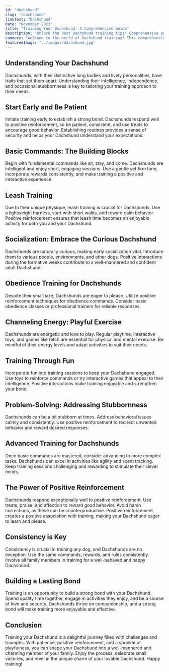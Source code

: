 ```yaml
---
id: "dachshund"
slug: "/dachshund"
linkText: "Dachshund"
date: "November 2023"
title: "Training Your Dachshund: A Comprehensive Guide"
description: "Unlock the best Dachshund training tips! Comprehensive guide for effective techniques. Elevate your pup's behavior with expert insights."
summary: "Welcome to the world of Dachshund training! This comprehensive guide is designed to help you navigate the unique characteristics of Dachshunds and provide effective training strategies. Discover how positive reinforcement can create a joyful training experience for both you and your Dachshund."
featuredImage: "../images/dachshund.jpg"
---
```


## Understanding Your Dachshund

Dachshunds, with their distinctive long bodies and lively personalities, have traits that set them apart. Understanding their intelligence, independence, and occasional stubbornness is key to tailoring your training approach to their needs.

## Start Early and Be Patient

Initiate training early to establish a strong bond. Dachshunds respond well to positive reinforcement, so be patient, consistent, and use treats to encourage good behavior. Establishing routines provides a sense of security and helps your Dachshund understand your expectations.

## Basic Commands: The Building Blocks

Begin with fundamental commands like sit, stay, and come. Dachshunds are intelligent and enjoy short, engaging sessions. Use a gentle yet firm tone, incorporate rewards consistently, and make training a positive and interactive experience.

## Leash Training

Due to their unique physique, leash training is crucial for Dachshunds. Use a lightweight harness, start with short walks, and reward calm behavior. Positive reinforcement ensures that leash time becomes an enjoyable activity for both you and your Dachshund.

## Socialization: Embrace the Curious Dachshund

Dachshunds are naturally curious, making early socialization vital. Introduce them to various people, environments, and other dogs. Positive interactions during the formative weeks contribute to a well-mannered and confident adult Dachshund.

## Obedience Training for Dachshunds

Despite their small size, Dachshunds are eager to please. Utilize positive reinforcement techniques for obedience commands. Consider basic obedience classes or professional trainers for reliable responses.

## Channeling Energy: Playful Exercise

Dachshunds are energetic and love to play. Regular playtime, interactive toys, and games like fetch are essential for physical and mental exercise. Be mindful of their energy levels and adapt activities to suit their needs.

## Training Through Fun

Incorporate fun into training sessions to keep your Dachshund engaged. Use toys to reinforce commands or try interactive games that appeal to their intelligence. Positive interactions make training enjoyable and strengthen your bond.

## Problem-Solving: Addressing Stubbornness

Dachshunds can be a bit stubborn at times. Address behavioral issues calmly and consistently. Use positive reinforcement to redirect unwanted behavior and reward desired responses.

## Advanced Training for Dachshunds

Once basic commands are mastered, consider advancing to more complex tasks. Dachshunds can excel in activities like agility and scent tracking. Keep training sessions challenging and rewarding to stimulate their clever minds.

## The Power of Positive Reinforcement

Dachshunds respond exceptionally well to positive reinforcement. Use treats, praise, and affection to reward good behavior. Avoid harsh corrections, as these can be counterproductive. Positive reinforcement creates a positive association with training, making your Dachshund eager to learn and please.

## Consistency is Key

Consistency is crucial in training any dog, and Dachshunds are no exception. Use the same commands, rewards, and rules consistently. Involve all family members in training for a well-behaved and happy Dachshund.

## Building a Lasting Bond

Training is an opportunity to build a strong bond with your Dachshund. Spend quality time together, engage in activities they enjoy, and be a source of love and security. Dachshunds thrive on companionship, and a strong bond will make training more enjoyable and effective.

## Conclusion

Training your Dachshund is a delightful journey filled with challenges and triumphs. With patience, positive reinforcement, and a sprinkle of playfulness, you can shape your Dachshund into a well-mannered and charming member of your family. Enjoy the process, celebrate small victories, and revel in the unique charm of your lovable Dachshund. Happy training!
